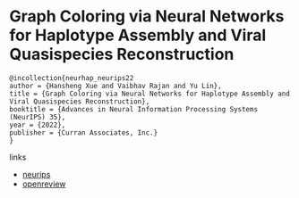 # Graph Coloring via Neural Networks for Haplotype Assembly and Viral Quasispecies Reconstruction

```
@incollection{neurhap_neurips22
author = {Hansheng Xue and Vaibhav Rajan and Yu Lin},
title = {Graph Coloring via Neural Networks for Haplotype Assembly and Viral Quasispecies Reconstruction},
booktitle = {Advances in Neural Information Processing Systems (NeurIPS) 35},
year = {2022},
publisher = {Curran Associates, Inc.}
}
```

links
- [neurips](https://nips.cc/Conferences/2022/Schedule?showEvent=53475)
- [openreview](https://openreview.net/forum?id=zK6PjBczve)
